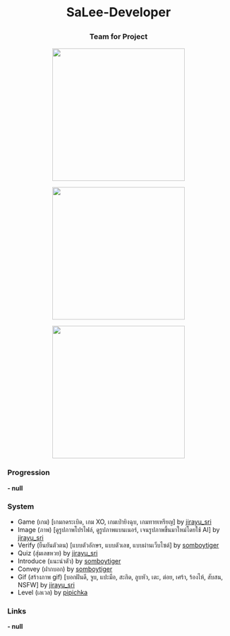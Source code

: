 # <p align="center">SaLee-Developer<p>
### <p align="center">Team for Project<p>
<div align="center">

<a href="https://discord.com/users/1089356674764120125"><img align="center" width="300px" src="https://lanyard.cnrad.dev/api/1089356674764120125" ></a>

<a href="https://discord.com/users/710543022412267521"><img align="center" width="300px" src="https://lanyard.cnrad.dev/api/710543022412267521"></a>

<a href="https://discord.com/users/919878532228841532"><img align="center"  width="300px" src="https://lanyard.cnrad.dev/api/919878532228841532"></a>

</div>

### Progression
**- null**
### System
- Game (เกม) [เกมกดระเบิด, เกม XO, เกมเป่ายิงฉุบ, เกมทายเหรียญ] by <a href="https://discord.com/users/1089356674764120125">jirayu_sri<a>
- Image (ภาพ) [ดูรูปภาพโปรไฟล์, ดูรูปภาพแบนเนอร์, เจนรูปภาพขึ้นมาใหม่โดยใช้ AI] by <a href="https://discord.com/users/1089356674764120125">jirayu_sri<a>
- Verify (ยืนยันตัวตน) [แบบตัวอักษร, แบบตัวเลข, แบบผ่านเว็บไซต์] by <a href="https://discord.com/users/919878532228841532">somboytiger<a>
- Quiz (สุ่มเลขหวย) by <a href="https://discord.com/users/1089356674764120125">jirayu_sri<a>
- Introduce (แนะนำตัว) by <a href="https://discord.com/users/919878532228841532">somboytiger<a>
- Convey (ฝากบอก) by <a href="https://discord.com/users/919878532228841532">somboytiger<a>
- Gif (สร้างภาพ gif) [บอกฝันดี, จูบ, แปะมือ, สะกิด, ลูบหัว, เตะ, ต่อย, เศร้า, ร้องไห้, สับสน, NSFW] by <a href="https://discord.com/users/1089356674764120125">jirayu_sri<a>
- Level (เลเวล) by <a href="https://discord.com/users/710543022412267521">pipichka<a>
### Links
**- null**
